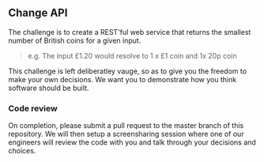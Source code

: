 ## Change API

The challenge is to create a REST'ful web service that returns the smallest number of British coins for a given input.

> e.g. The input £1.20 would resolve to 1 x £1 coin and 1x 20p coin

This challenge is left deliberatley vauge, so as to give you the freedom to make your own decisions. We want you to demonstrate how you think software should be built.


### Code review

On completion, please submit a pull request to the master branch of this repository. We will then setup a screensharing session where one of our engineers will review the code with you and talk through your decisions and choices.
